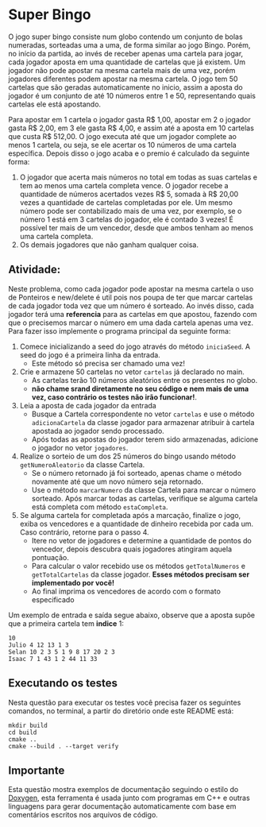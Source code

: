 # Super Bingo

O jogo super bingo consiste num globo contendo um conjunto de bolas numeradas, sorteadas uma a uma, de forma similar ao jogo Bingo. Porém, no início da partida, ao invés de receber apenas uma cartela para jogar, cada jogador aposta em uma quantidade de cartelas que já existem. Um jogador não pode apostar na mesma cartela mais de uma vez, porém jogadores diferentes podem apostar na mesma cartela. O jogo tem 50 cartelas que são geradas automaticamente no inicio, assim a aposta do jogador é um conjunto de até 10 números entre 1 e 50, representando
quais cartelas ele está apostando.

Para apostar em 1 cartela o jogador gasta R$ 1,00, apostar em 2 o jogador gasta R$ 2,00, em 3 ele gasta R$ 4,00, e assim até a aposta em 10 cartelas que custa R$ 512,00. O jogo executa até que um jogador complete ao menos 1 cartela, ou seja, se ele acertar os 10 números de uma 
cartela específica. Depois disso o jogo acaba e o premio é calculado da seguinte forma:
1. O jogador que acerta mais números no total em todas as suas cartelas e tem ao menos uma cartela completa vence. O jogador recebe a quantidade de números acertados vezes R$ 5, somada à R$ 20,00 vezes a quantidade de cartelas completadas por ele. Um mesmo número pode 
ser contabilizado mais de uma vez, por exemplo, se o número 1  está em 3 cartelas do jogador, ele é contado 3 vezes! É possível ter 
mais de um vencedor, desde que ambos tenham ao menos uma cartela completa.
2. Os demais jogadores que não ganham qualquer coisa.

## Atividade:

Neste problema, como cada jogador pode apostar na mesma cartela o uso de Ponteiros e new/delete é util pois nos poupa de ter que marcar
cartelas de cada jogador toda vez que um número é sorteado. Ao invés disso, cada jogador terá uma **referencia** para as cartelas em que
apostou, fazendo com que o precisemos marcar o número em uma dada cartela apenas uma vez. Para fazer isso implemente o programa principal da seguinte forma:

1. Comece inicializando a seed do jogo através do método `iniciaSeed`. A seed do jogo é a primeira linha da entrada.
    - Este método só precisa ser chamado uma vez!
2. Crie e armazene 50 cartelas no vetor `cartelas` já declarado no main.
    - As cartelas terão 10 números aleatórios entre os presentes no globo.
    - **não chame srand diretamente no seu código e nem mais de uma vez, caso contrário os testes não irão funcionar!**.
3. Leia a aposta de cada jogador da entrada
    - Busque a Cartela correspondente no vetor `cartelas` e use o método `adicionaCartela` da classe jogador para armazenar 
    atribuir à cartela apostada ao jogador sendo processado.
    - Após todas as apostas do jogador terem sido armazenadas, adicione o jogador no vetor `jogadores`.
4. Realize o sorteio de um dos 25 números do bingo usando método `getNumeroAleatorio` da classe Cartela.
    - Se o número retornado já foi sorteado, apenas chame o método novamente até que um novo número seja retornado.
    - Use o método `marcarNumero` da classe Cartela para marcar o número sorteado. Após marcar todas as cartelas, verifique se alguma 
    cartela está completa com método `estaCompleta`.
5. Se alguma cartela for completada após a marcação, finalize o jogo, exiba os vencedores e a quantidade de dinheiro recebida por cada um.
Caso contrário, retorne para o passo 4.
    - Itere no vetor de jogadores e determine a quantidade de pontos do vencedor, depois descubra quais jogadores atingiram 
    aquela pontuação.
    - Para calcular o valor recebido use os métodos `getTotalNumeros` e `getTotalCartelas` da classe jogador. 
    **Esses métodos precisam ser implementado por você!**
    - Ao final imprima os vencedores de acordo com o formato especificado


Um exemplo de entrada e saída segue abaixo, observe que a aposta supõe que a primeira cartela tem __indice__ 1:

```
10
Julio 4 12 13 1 3
Selan 10 2 3 5 1 9 8 17 20 2 3
Isaac 7 1 43 1 2 44 11 33
```

## Executando os testes

Nesta questão para executar os testes você precisa fazer os seguintes comandos, no terminal, a partir do diretório onde este README está:

```
mkdir build
cd build
cmake ..
cmake --build . --target verify
```

## Importante

Esta questão mostra exemplos de documentação seguindo o estilo do [Doxygen](https://www.doxygen.nl/manual/docblocks.html), esta ferramenta
é usada junto com programas em C++ e outras linguagens para gerar documentação automaticamente com base em comentários escritos nos arquivos
de código.

